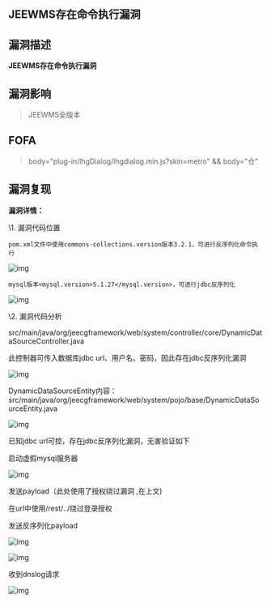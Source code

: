 ## **JEEWMS存在命令执行漏洞**

## 漏洞描述

**JEEWMS存在命令执行漏洞**

## 漏洞影响

> JEEWMS全版本

## FOFA

> body="plug-in/lhgDialog/lhgdialog.min.js?skin=metro" && body="仓"

## 漏洞复现

**漏洞详情：**

\1.   漏洞代码位置

```
pom.xml文件中使用commons-collections.version版本3.2.1，可进行反序列化命令执行
```

![img](resource/JEEWMS/2-1.png)

```
mysql版本<mysql.version>5.1.27</mysql.version>，可进行jdbc反序列化
```

![img](resource/JEEWMS/2-2.png)

 

\2.   漏洞代码分析

src/main/java/org/jeecgframework/web/system/controller/core/DynamicDataSourceController.java

此控制器可传入数据库jdbc url、用户名、密码，因此存在jdbc反序列化漏洞

![img](resource/JEEWMS/2-3.png)

DynamicDataSourceEntity内容：src/main/java/org/jeecgframework/web/system/pojo/base/DynamicDataSourceEntity.java

 

![img](resource/JEEWMS/2-4.png)

 

已知jdbc url可控，存在jdbc反序列化漏洞，无害验证如下

启动虚假mysql服务器

![img](resource/JEEWMS/2-5.png)

发送payload（此处使用了授权绕过漏洞 ,在上文)

在url中使用/rest/../绕过登录授权

 

发送反序列化payload

![img](resource/JEEWMS/2-6.png)

![img](resource/JEEWMS/2-7.png)

收到dnslog请求

![img](resource/JEEWMS/2-8.png)